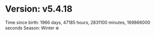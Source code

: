 # Version: v5.4.18
Time since birth: 1966 days, 47185 hours, 2831100 minutes, 169866000 seconds
Season: Winter ❄️
